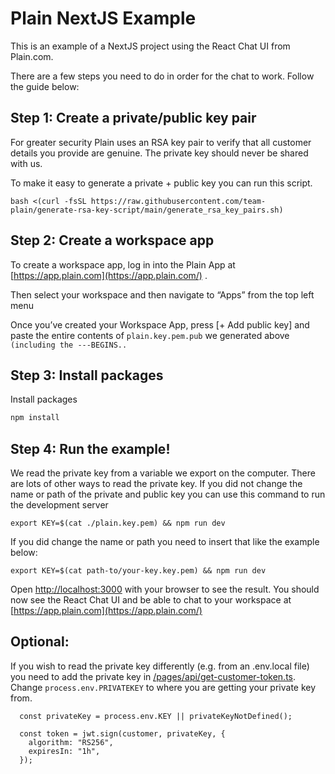 # Plain NextJS Example

This is an example of a NextJS project using the React Chat UI from Plain.com.

There are a few steps you need to do in order for the chat to work. Follow the guide below:

## Step 1: Create a private/public key pair

For greater security Plain uses an RSA key pair to verify that all customer details you provide are genuine. The private key should never be shared with us.

To make it easy to generate a private + public key you can run this script.

```
bash <(curl -fsSL https://raw.githubusercontent.com/team-plain/generate-rsa-key-script/main/generate_rsa_key_pairs.sh)
```

## Step 2: Create a workspace app

To create a workspace app, log in into the Plain App at [https://app.plain.com](https://app.plain.com/) .

Then select your workspace and then navigate to “Apps” from the top left menu

Once you’ve created your Workspace App, press [+ Add public key] and paste the entire contents of `plain.key.pem.pub` we generated above `(including the ---BEGINS..`

## Step 3: Install packages

Install packages

```bash
npm install
```

## Step 4: Run the example!

We read the private key from a variable we export on the computer. There are lots of other ways to read the private key.
If you did not change the name or path of the private and public key you can use this command to run the development server

```
export KEY=$(cat ./plain.key.pem) && npm run dev
```

If you did change the name or path you need to insert that like the example below:

```
export KEY=$(cat path-to/your-key.key.pem) && npm run dev
```

Open [http://localhost:3000](http://localhost:3000) with your browser to see the result. You should now see the React Chat UI and be able to chat to your workspace at [https://app.plain.com](https://app.plain.com/)

## Optional:

If you wish to read the private key differently (e.g. from an .env.local file) you need to add the private key in [/pages/api/get-customer-token.ts](/pages/api/get-customer-token.ts).
Change `process.env.PRIVATEKEY` to where you are getting your private key from.

```
  const privateKey = process.env.KEY || privateKeyNotDefined();

  const token = jwt.sign(customer, privateKey, {
    algorithm: "RS256",
    expiresIn: "1h",
  });
```
